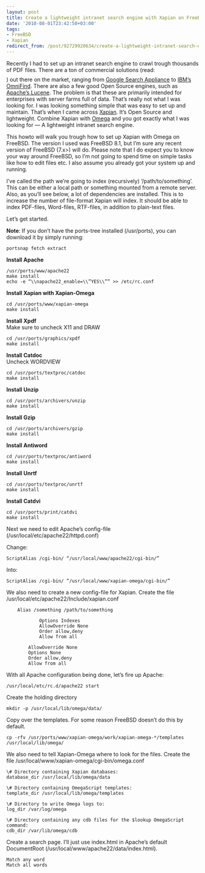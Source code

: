 ```yaml
---
layout: post
title: Create a lightweight intranet search engine with Xapian on FreeBSD
date: '2010-08-01T23:42:50+03:00'
tags:
- FreeBSD
- Xapian
redirect_from: /post/92729920634/create-a-lightweight-intranet-search-engine-with-xapian
---
```


Recently I had to set up an intranet search engine to crawl trough thousands of PDF files. There are a ton of commercial solutions (read: $$$$) out there on the market, ranging from [Google Search Appliance](http://www.google.com/enterprise/search/gsa.html) to [IBM’s OmniFind](http://omnifind.ibm.yahoo.net/). There are also a few good Open Source engines, such as [Apache’s Lucene](http://lucene.apache.org/java/docs/index.html). The problem is that these are primarily intended for enterprises with server farms full of data. That’s really not what I was looking for. I was looking something simple that was easy to set up and maintain. That’s when I came across [Xapian](http://xapian.org/). It’s Open Source and lightweight. Combine Xapian with [Omega](http://xapian.org/docs/omega/overview.html) and you got exactly what I was looking for — A lightweight intranet search engine.

This howto will walk you trough how to set up Xapian with Omega on FreeBSD. The version I used was FreeBSD 8.1, but I’m sure any recent version of FreeBSD (7.x>) will do. Please note that I do expect you to know your way around FreeBSD, so I’m not going to spend time on simple tasks like how to edit files etc. I also assume you already got your system up and running.

I’ve called the path we’re going to index (recursively) ‘/path/to/something’. This can be either a local path or something mounted from a remote server. Also, as you’ll see below, a lot of dependencies are installed. This is to increase the number of file-format Xapian will index. It should be able to index PDF-files, Word-files, RTF-files, in addition to plain-text files.

Let’s get started.

**Note**: If you don’t have the ports-tree installed (/usr/ports), you can download it by simply running:

    portsnap fetch extract

**Install Apache**

    /usr/ports/www/apache22  
    make install  
    echo -e “\\napache22_enable=\\”YES\\”” >> /etc/rc.conf

**Install Xapian with Xapian-Omega**

    cd /usr/ports/www/xapian-omega  
    make install

**Install Xpdf**\
Make sure to uncheck X11 and DRAW

    cd /usr/ports/graphics/xpdf  
    make install

**Install Catdoc**\
Uncheck WORDVIEW

    cd /usr/ports/textproc/catdoc  
    make install

**Install Unzip**

    cd /usr/ports/archivers/unzip  
    make install

**Install Gzip**

    cd /usr/ports/archivers/gzip  
    make install

**Install Antiword**

    cd /usr/ports/textproc/antiword  
    make install

**Install Unrtf**

    cd /usr/ports/textproc/unrtf  
    make install

**Install Catdvi**

    cd /usr/ports/print/catdvi  
    make install

Next we need to edit Apache’s config-file (/usr/local/etc/apache22/httpd.conf)

Change:

    ScriptAlias /cgi-bin/ “/usr/local/www/apache22/cgi-bin/”

Into:

    ScriptAlias /cgi-bin/ “/usr/local/www/xapian-omega/cgi-bin/”

We also need to create a new config-file for Xapian. Create the file /usr/local/etc/apache22/Include/xapian.conf

        Alias /something /path/to/something

                Options Indexes
                AllowOverride None
                Order allow,deny
                Allow from all

            AllowOverride None
            Options None
            Order allow,deny
            Allow from all

With all Apache configuration being done, let’s fire up Apache:

    /usr/local/etc/rc.d/apache22 start

Create the holding directory

    mkdir -p /usr/local/lib/omega/data/

Copy over the templates. For some reason FreeBSD doesn’t do this by default.

    cp -rfv /usr/ports/www/xapian-omega/work/xapian-omega-*/templates /usr/local/lib/omega/

We also need to tell Xapian-Omega where to look for the files. Create the file /usr/local/www/xapian-omega/cgi-bin/omega.conf

    \# Directory containing Xapian databases:  
    database_dir /usr/local/lib/omega/data

    \# Directory containing OmegaScript templates:  
    template_dir /usr/local/lib/omega/templates

    \# Directory to write Omega logs to:  
    log_dir /var/log/omega

    \# Directory containing any cdb files for the $lookup OmegaScript command:  
    cdb_dir /var/lib/omega/cdb

Create a search page. I’ll just use index.html in Apache’s default DocumentRoot (/usr/local/www/apache22/data/index.html).

    Match any word
    Match all words
